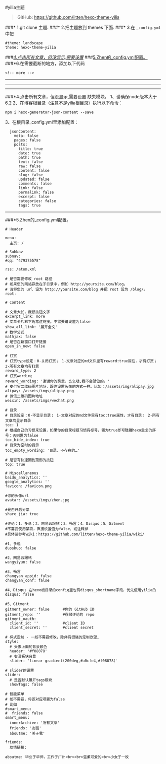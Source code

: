 #yilia主题

>GitHub: https://github.com/litten/hexo-theme-yilia

###* 1.git clone 主题.
###* 2.把主题放到 themes 下面.
###* 3.在 ```_config.yml``` 中把
```
#theme: landscape
theme: hexo-theme-yilia
```


###*[4.点击所有文章，但没显示,需要设置](#error_all_article)
###*[5.Zhen的_config.yml配置。](#theme_config)
###*6.在需要截断的地方，添加以下代码
```
<!-- more -->
```


***
***
***

###*4.点击所有文章，但没显示,需要设置<a name="error_all_article"/>
缺失模块。
1、请确保node版本大于6.2
2、在博客根目录（注意不是yilia根目录）执行以下命令：

```
npm i hexo-generator-json-content --save
```

3、在根目录_config.yml里添加配置：

```
  jsonContent:
    meta: false
    pages: false
    posts:
      title: true
      date: true
      path: true
      text: false
      raw: false
      content: false
      slug: false
      updated: false
      comments: false
      link: false
      permalink: false
      excerpt: false
      categories: false
      tags: true
```
***

###*5.Zhen的_config.yml配置。<a name="theme_config"/>

```
# Header

menu:
  主页: /

# SubNav
subnav:
#qq: "479375578"

rss: /atom.xml

# 是否需要修改 root 路径
# 如果您的网站存放在子目录中，例如 http://yoursite.com/blog，
# 请将您的 url 设为 http://yoursite.com/blog 并把 root 设为 /blog/。
root: 

# Content

# 文章太长，截断按钮文字
excerpt_link: more
# 文章卡片右下角常驻链接，不需要请设置为false
show_all_link: '展开全文'
# 数学公式
mathjax: false
# 是否在新窗口打开链接
open_in_new: false

# 打赏
# 打赏type设定：0-关闭打赏； 1-文章对应的md文件里有reward:true属性，才有打赏； 2-所有文章均有打赏
reward_type: 2
# 打赏wording
reward_wording: '谢谢你的奖赏，么么哒,我不会骄傲的。'
# 支付宝二维码图片地址，跟你设置头像的方式一样。比如：/assets/img/alipay.jpg
alipay: /assets/imgs/alipay.png
# 微信二维码图片地址
weixin: /assets/imgs/wechat.png

# 目录
# 目录设定：0-不显示目录； 1-文章对应的md文件里有toc:true属性，才有目录； 2-所有文章均显示目录
toc: 1
# 根据自己的习惯来设置，如果你的目录标题习惯有标号，置为true即可隐藏hexo重复的序号；否则置为false
toc_hide_index: true
# 目录为空时的提示
toc_empty_wording: '目录，不存在的…'

# 是否有快速回到顶部的按钮
top: true

# Miscellaneous
baidu_analytics: ''
google_analytics: ''
favicon: /favicon.png

#你的头像url
avatar: /assets/imgs/zhen.jpg

#是否开启分享
share_jia: true

#评论：1、多说；2、网易云跟帖；3、畅言；4、Disqus；5、Gitment
#不需要使用某项，直接设置值为false，或注释掉
#具体请参考wiki：https://github.com/litten/hexo-theme-yilia/wiki/

#1、多说
duoshuo: false

#2、网易云跟帖
wangyiyun: false

#3、畅言
changyan_appid: false
changyan_conf: false

#4、Disqus 在hexo根目录的config里也有disqus_shortname字段，优先使用yilia的
disqus: false

#5、Gitment
gitment_owner: false      #你的 GitHub ID
gitment_repo: ''          #存储评论的 repo
gitment_oauth:
  client_id: ''           #client ID
  client_secret: ''       #client secret

# 样式定制 - 一般不需要修改，除非有很强的定制欲望…
style:
  # 头像上面的背景颜色
  header: '#f08078'
  # 右滑板块背景
  slider: 'linear-gradient(200deg,#a0cfe4,#f08078)'

# slider的设置
slider:
  # 是否默认展开tags板块
  showTags: false

# 智能菜单
# 如不需要，将该对应项置为false
# 比如
#smart_menu:
#  friends: false
smart_menu:
  innerArchive: '所有文章'
  friends: '友链'
  aboutme: '关于我'

friends:
  友情链接:

aboutme: 毕业于华师，工作于广州<br><br>温柔可爱的<br>小女子一枚


```


